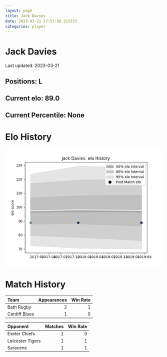```yaml
---  
layout: page  
title: Jack Davies  
date: 2023-03-21 17:57:50.215333  
categories: player  
---
```

# Jack Davies


Last updated: 2023-03-21
## Positions: L

## Current elo: 89.0

## Current Percentile: None

# Elo History


![elo history](history_JackDavies.png)
# Match History


| Team          |   Appearances |   Win Rate |
|:--------------|--------------:|-----------:|
| Bath Rugby    |             2 |          1 |
| Cardiff Blues |             1 |          0 |

| Opponent         |   Matches |   Win Rate |
|:-----------------|----------:|-----------:|
| Exeter Chiefs    |         1 |          0 |
| Leicester Tigers |         1 |          1 |
| Saracens         |         1 |          1 |